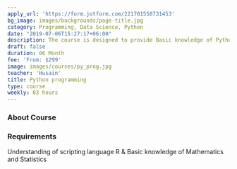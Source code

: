 ```yaml
---
apply_url: 'https://form.jotform.com/221701558731453'
bg_image: images/backgrounds/page-title.jpg
category: Programming, Data Science, Python
date: "2019-07-06T15:27:17+06:00"
description: The course is designed to provide Basic knowledge of Python. Python programming is intended for software engineers, system analysts, program managers and user support personnel who wish to learn the Python programming language.
draft: false
duration: 06 Month
fee: 'From: $299'
image: images/courses/py_prog.jpg
teacher: 'Husain'
title: Python programming
type: course
weekly: 03 hours
---
```



### About Course



### Requirements

Understanding of scripting language R & Basic knowledge of Mathematics and Statistics


